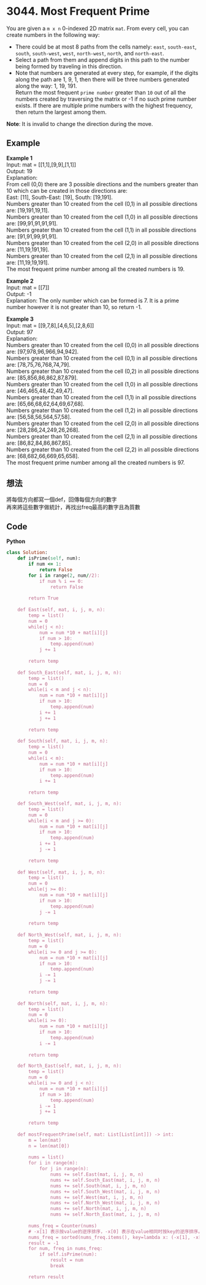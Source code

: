 # 3044. Most Frequent Prime
You are given a `m x n` 0-indexed 2D matrix `mat`. From every cell, you can create numbers in the following way:  
- There could be at most 8 paths from the cells namely: `east`, `south-east`, `south`, `south-west`, `west`, `north-west`, `north`, and `north-east`.  
- Select a path from them and append digits in this path to the number being formed by traveling in this direction.  
- Note that numbers are generated at every step, for example, if the digits along the path are 1, 9, 1, then there will be three numbers generated along the way: 1, 19, 191.  
Return the most frequent `prime number` greater than `10` out of all the numbers created by traversing the matrix or -1 if no such prime number exists. If there are multiple prime numbers with the highest frequency, then return the largest among them.  

**Note**: It is invalid to change the direction during the move.  

## Example
**Example 1**  
Input: mat = [[1,1],[9,9],[1,1]]  
Output: 19  
Explanation:   
From cell (0,0) there are 3 possible directions and the numbers greater than 10 which can be created in those directions are:  
East: [11], South-East: [19], South: [19,191].  
Numbers greater than 10 created from the cell (0,1) in all possible directions are: [19,191,19,11].  
Numbers greater than 10 created from the cell (1,0) in all possible directions are: [99,91,91,91,91].  
Numbers greater than 10 created from the cell (1,1) in all possible directions are: [91,91,99,91,91].  
Numbers greater than 10 created from the cell (2,0) in all possible directions are: [11,19,191,19].  
Numbers greater than 10 created from the cell (2,1) in all possible directions are: [11,19,19,191].  
The most frequent prime number among all the created numbers is 19.  

**Example 2**  
Input: mat = [[7]]  
Output: -1  
Explanation: The only number which can be formed is 7. It is a prime number however it is not greater than 10, so return -1.  

**Example 3**  
Input: mat = [[9,7,8],[4,6,5],[2,8,6]]  
Output: 97  
Explanation:  
Numbers greater than 10 created from the cell (0,0) in all possible directions are: [97,978,96,966,94,942].  
Numbers greater than 10 created from the cell (0,1) in all possible directions are: [78,75,76,768,74,79].  
Numbers greater than 10 created from the cell (0,2) in all possible directions are: [85,856,86,862,87,879].  
Numbers greater than 10 created from the cell (1,0) in all possible directions are: [46,465,48,42,49,47].  
Numbers greater than 10 created from the cell (1,1) in all possible directions are: [65,66,68,62,64,69,67,68].  
Numbers greater than 10 created from the cell (1,2) in all possible directions are: [56,58,56,564,57,58].  
Numbers greater than 10 created from the cell (2,0) in all possible directions are: [28,286,24,249,26,268].  
Numbers greater than 10 created from the cell (2,1) in all possible directions are: [86,82,84,86,867,85].  
Numbers greater than 10 created from the cell (2,2) in all possible directions are: [68,682,66,669,65,658].  
The most frequent prime number among all the created numbers is 97.  

## 想法
將每個方向都寫一個def，回傳每個方向的數字  
再來將這些數字做統計，再找出freq最高的數字且為質數  

## Code
**Python**
```ruby
class Solution:
    def isPrime(self, num):
        if num <= 1:
            return False
        for i in range(2, num//2):
            if num % i == 0:
                return False
        
        return True
    
    def East(self, mat, i, j, m, n):
        temp = list()
        num = 0
        while(j < n):
            num = num *10 + mat[i][j]
            if num > 10:
                temp.append(num)
            j += 1
        
        return temp
    
    def South_East(self, mat, i, j, m, n):
        temp = list()
        num = 0
        while(i < m and j < n):
            num = num *10 + mat[i][j]
            if num > 10:
                temp.append(num)
            i += 1
            j += 1
        
        return temp
    
    def South(self, mat, i, j, m, n):
        temp = list()
        num = 0
        while(i < m):
            num = num *10 + mat[i][j]
            if num > 10:
                temp.append(num)
            i += 1
        
        return temp

    def South_West(self, mat, i, j, m, n):
        temp = list()
        num = 0
        while(i < m and j >= 0):
            num = num *10 + mat[i][j]
            if num > 10:
                temp.append(num)
            i += 1
            j -= 1
        
        return temp
    
    def West(self, mat, i, j, m, n):
        temp = list()
        num = 0
        while(j >= 0):
            num = num *10 + mat[i][j]
            if num > 10:
                temp.append(num)
            j -= 1
        
        return temp
    
    def North_West(self, mat, i, j, m, n):
        temp = list()
        num = 0
        while(i >= 0 and j >= 0):
            num = num *10 + mat[i][j]
            if num > 10:
                temp.append(num)
            i -= 1
            j -= 1
        
        return temp
    
    def North(self, mat, i, j, m, n):
        temp = list()
        num = 0
        while(i >= 0):
            num = num *10 + mat[i][j]
            if num > 10:
                temp.append(num)
            i -= 1
        
        return temp

    def North_East(self, mat, i, j, m, n):
        temp = list()
        num = 0
        while(i >= 0 and j < n):
            num = num *10 + mat[i][j]
            if num > 10:
                temp.append(num)
            i -= 1
            j += 1
        
        return temp
        
    def mostFrequentPrime(self, mat: List[List[int]]) -> int:
        m = len(mat)
        n = len(mat[0])
        
        nums = list()
        for i in range(m):
            for j in range(n):
                nums += self.East(mat, i, j, m, n) 
                nums += self.South_East(mat, i, j, m, n) 
                nums += self.South(mat, i, j, m, n) 
                nums += self.South_West(mat, i, j, m, n) 
                nums += self.West(mat, i, j, m, n) 
                nums += self.North_West(mat, i, j, m, n) 
                nums += self.North(mat, i, j, m, n) 
                nums += self.North_East(mat, i, j, m, n)  
        
        nums_freq = Counter(nums)
        # -x[1] 表示按value的逆序排序，-x[0] 表示在value相同时按key的逆序排序。
        nums_freq = sorted(nums_freq.items(), key=lambda x: (-x[1], -x[0]))
        result = -1
        for num, freq in nums_freq:
            if self.isPrime(num):
                result = num
                break

        return result
```
